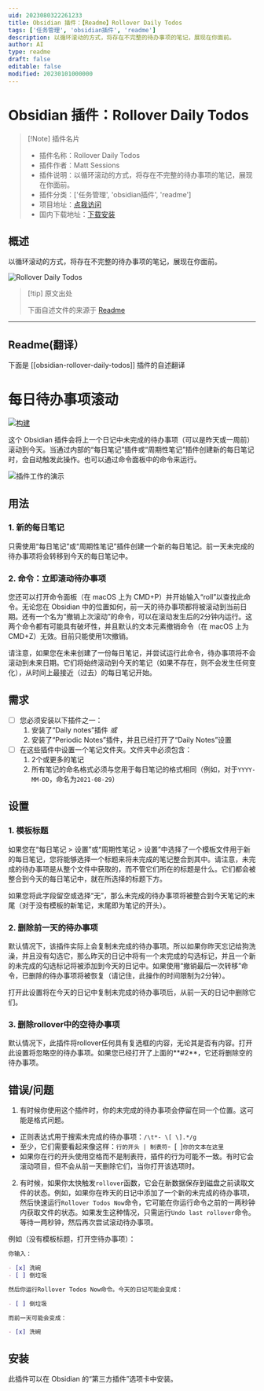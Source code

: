 ```yaml
---
uid: 2023080322261233
title: Obsidian 插件：【Readme】Rollover Daily Todos
tags: ['任务管理', 'obsidian插件', 'readme']
description: 以循环滚动的方式，将存在不完整的待办事项的笔记，展现在你面前。
author: AI
type: readme
draft: false
editable: false
modified: 20230101000000
---
```


# Obsidian 插件：Rollover Daily Todos

> [!Note] 插件名片
> - 插件名称：Rollover Daily Todos
> - 插件作者：Matt Sessions
> - 插件说明：以循环滚动的方式，将存在不完整的待办事项的笔记，展现在你面前。
> - 插件分类：['任务管理', 'obsidian插件', 'readme']
> - 项目地址：[点我访问](https://github.com/shichongrui/obsidian-rollover-daily-todos)
> - 国内下载地址：[下载安装](https://pkmer.cn/products/plugin/pluginMarket/?obsidian-rollover-daily-todos)

## 概述

以循环滚动的方式，将存在不完整的待办事项的笔记，展现在你面前。

![Rollover Daily Todos](https://cdn.pkmer.cn/covers/obsidian-rollover-daily-todos.GIF!pkmer)

> [!tip] 原文出处
> 
>下面自述文件的来源于 [Readme](https://ghproxy.net/https://raw.githubusercontent.com/lumoe/obsidian-rollover-daily-todos/master/README.md)
> 

---

## Readme(翻译）

下面是 [[obsidian-rollover-daily-todos]] 插件的自述翻译


# 每日待办事项滚动

[![构建](https://github.com/lumoe/obsidian-rollover-daily-todos/actions/workflows/ci.yml/badge.svg)](https://github.com/lumoe/obsidian-rollover-daily-todos/actions/workflows/ci.yml)

这个 Obsidian 插件会将上一个日记中未完成的待办事项（可以是昨天或一周前）滚动到今天。当通过内部的“每日笔记”插件或“周期性笔记”插件创建新的每日笔记时，会自动触发此操作。也可以通过命令面板中的命令来运行。

![插件工作的演示](./demo.gif)

## 用法

### 1. 新的每日笔记

只需使用“每日笔记”或“周期性笔记”插件创建一个新的每日笔记。前一天未完成的待办事项将会转移到今天的每日笔记中。

### 2. 命令：立即滚动待办事项

您还可以打开命令面板（在 macOS 上为 CMD+P）并开始输入“roll”以查找此命令。无论您在 Obsidian 中的位置如何，前一天的待办事项都将被滚动到当前日期。还有一个名为“撤销上次滚动”的命令，可以在滚动发生后的2分钟内运行。这两个命令都有可能具有破坏性，并且默认的文本元素撤销命令（在 macOS 上为 CMD+Z）无效。目前只能使用1次撤销。

请注意，如果您在未来创建了一份每日笔记，并尝试运行此命令，待办事项将不会滚动到未来日期。它们将始终滚动到今天的笔记（如果不存在，则不会发生任何变化），从时间上最接近（过去）的每日笔记开始。

## 需求

- [ ] 您必须安装以下插件之一：
  1. 安装了“Daily notes”插件 _或_
  2. 安装了“Periodic Notes”插件，并且已经打开了“Daily Notes”设置
- [ ] 在这些插件中设置一个笔记文件夹。文件夹中必须包含：
  1. 2个或更多的笔记
  2. 所有笔记的命名格式必须与您用于每日笔记的格式相同（例如，对于`YYYY-MM-DD`，命名为`2021-08-29`）

## 设置

### 1. 模板标题

如果您在“每日笔记 > 设置”或“周期性笔记 > 设置”中选择了一个模板文件用于新的每日笔记，您将能够选择一个标题来将未完成的笔记整合到其中。请注意，未完成的待办事项是从整个文件中获取的，而不管它们所在的标题是什么。它们都会被整合到今天的每日笔记中，就在所选择的标题下方。

如果您将此字段留空或选择“无”，那么未完成的待办事项将被整合到今天笔记的末尾（对于没有模板的新笔记，末尾即为笔记的开头）。

### 2. 删除前一天的待办事项

默认情况下，该插件实际上会复制未完成的待办事项。所以如果你昨天忘记给狗洗澡，并且没有勾选它，那么昨天的日记中将有一个未完成的勾选标记，并且一个新的未完成的勾选标记将被添加到今天的日记中。如果使用“撤销最后一次转移”命令，已删除的待办事项将被恢复（请记住，此操作的时间限制为2分钟）。

打开此设置将在今天的日记中复制未完成的待办事项后，从前一天的日记中删除它们。

### 3. 删除rollover中的空待办事项

默认情况下，此插件将rollover任何具有复选框的内容，无论其是否有内容。打开此设置将忽略空的待办事项。如果您已经打开了上面的**#2**，它还将删除空的待办事项。

## 错误/问题

1. 有时候你使用这个插件时，你的未完成的待办事项会停留在同一个位置。这可能是格式问题。

- 正则表达式用于搜索未完成的待办事项：`/\t*- \[ \].*/g`
- 至少，它们需要看起来像这样：`行的开头 | 制表符`-` `[` `]`你的文本在这里`
- 如果你在行的开头使用空格而不是制表符，插件的行为可能不一致。有时它会滚动项目，但不会从前一天删除它们，当你打开该选项时。

2. 有时候，如果你太快触发`rollover`函数，它会在新数据保存到磁盘之前读取文件的状态。例如，如果你在昨天的日记中添加了一个新的未完成的待办事项，然后快速运行`Rollover Todos Now`命令，它可能在你运行命令之前的一两秒钟内获取文件的状态。如果发生这种情况，只需运行`Undo last rollover`命令。等待一两秒钟，然后再次尝试滚动待办事项。

例如（没有模板标题，打开空待办事项）：

```markdown
你输入：

- [x] 洗碗
- [ ] 倒垃圾

然后你运行Rollover Todos Now命令。今天的日记可能会变成：

- [ ] 倒垃圾

而前一天可能会变成：

- [x] 洗碗
```

## 安装

此插件可以在 Obsidian 的“第三方插件”选项卡中安装。



